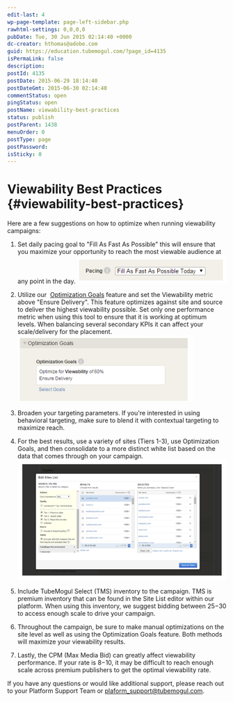 ```yaml
---
edit-last: 4
wp-page-template: page-left-sidebar.php
rawhtml-settings: 0,0,0,0
pubDate: Tue, 30 Jun 2015 02:14:40 +0000
dc-creator: hthomas@adobe.com
guid: https://education.tubemogul.com/?page_id=4135
isPermaLink: false
description: 
postId: 4135
postDate: 2015-06-29 18:14:40
postDateGmt: 2015-06-30 02:14:40
commentStatus: open
pingStatus: open
postName: viewability-best-practices
status: publish
postParent: 1438
menuOrder: 0
postType: page
postPassword: 
isSticky: 0
---
```


# Viewability Best Practices {#viewability-best-practices}

Here are a few suggestions on how to optimize when running viewability campaigns:

1. Set daily pacing goal to "Fill As Fast As Possible" this will ensure that you maximize your opportunity to reach the most viewable audience at any point in the day. [ ![fill](assets/fill.png)](assets/fill.png)
1. Utilize our&nbsp; [Optimization Goals](../user-guide/optimization/optimization-goals.md)&nbsp;feature and set the Viewability metric above "Ensure Delivery". This feature optimizes against site and source to deliver the highest viewability possible. Set only one performance metric when using this tool to ensure that it is working at optimum levels. When balancing several secondary KPIs it can affect your scale/delivery for the placement. [ ![optimizationgoals](assets/optimizationgoals.png)   
   ](assets/optimizationgoals.png)

1. Broaden your targeting parameters. If you're interested in using behavioral targeting, make sure to blend it with contextual targeting to maximize&nbsp;reach.
1. For the best results, use a variety of sites (Tiers 1-3), use Optimization Goals, and then consolidate to a more distinct white list based on the data that comes through on your campaign. [](assets/tier-1-3.png) [ ![tier 1-3](assets/tier-1-3.png)](assets/tier-1-3.png)

1. Include TubeMogul Select (TMS) inventory to the campaign. TMS is premium inventory that can be found&nbsp;in the Site List editor within our platform. When using this inventory, we suggest bidding between $25-$30 to access enough scale to drive your campaign.
1. Throughout the campaign, be sure to make manual optimizations on the site level as well as using the Optimization Goals feature. Both methods will maximize your viewability results.
1. Lastly, the CPM (Max Media Bid) can greatly affect viewability performance. If your rate is $8-$10, it may be difficult to reach enough scale across premium publishers to get the optimal viewability rate.

If you have any questions or would like additional support, please reach out to your Platform Support Team or plaform_support@tubemogul.com. 